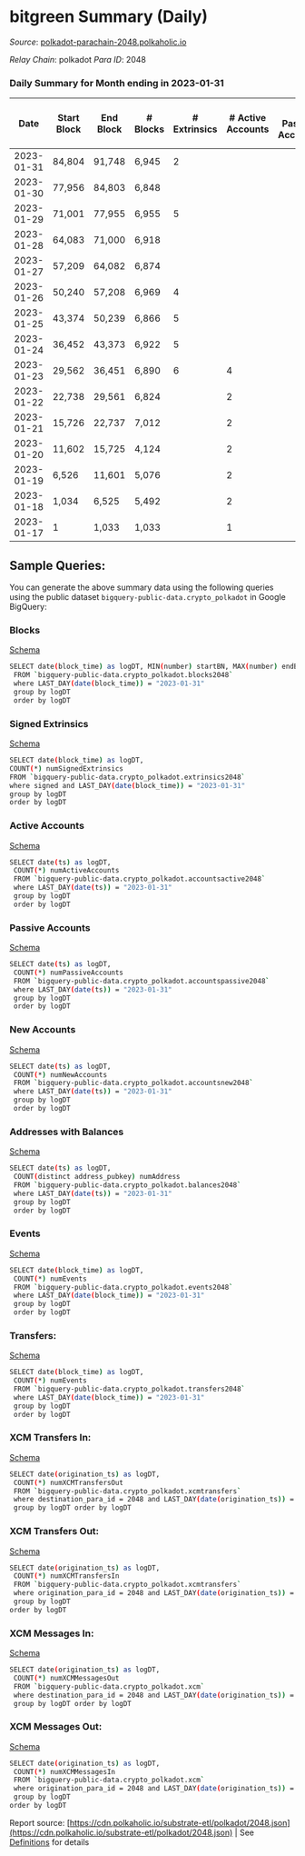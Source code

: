 # bitgreen Summary (Daily)

_Source_: [polkadot-parachain-2048.polkaholic.io](https://polkadot-parachain-2048.polkaholic.io)

*Relay Chain*: polkadot
*Para ID*: 2048



### Daily Summary for Month ending in 2023-01-31


| Date    | Start Block | End Block | # Blocks | # Extrinsics | # Active Accounts | # Passive Accounts | # New Accounts | # Addresses | # Events  | # Transfers ($USD) | # XCM Transfers In ($USD) | # XCM Transfers Out ($USD) | # XCM In | # XCM Out | Issues |
|---------|-------------|-----------|----------|--------------|-------------------|--------------------|----------------|-------------|-----------|--------------------|---------------------------|----------------------------|----------|-----------|--------|
| 2023-01-31 | 84,804 | 91,748 | 6,945 | 2 |  |  | 1 | 179 | 27,800 | 1  |   |   |  |  |  |
| 2023-01-30 | 77,956 | 84,803 | 6,848 |  |  |  |  | 178 | 27,396 |   |   |   |  |  |  |
| 2023-01-29 | 71,001 | 77,955 | 6,955 | 5 |  |  | 1 | 178 | 27,862 | 1  |   |   |  |  |  |
| 2023-01-28 | 64,083 | 71,000 | 6,918 |  |  |  |  | 177 | 27,676 |   |   |   |  |  |  |
| 2023-01-27 | 57,209 | 64,082 | 6,874 |  |  |  |  | 177 | 27,500 |   |   |   |  |  |  |
| 2023-01-26 | 50,240 | 57,208 | 6,969 | 4 |  |  | 150 | 177 | 28,508 | 150  |   |   |  |  |  |
| 2023-01-25 | 43,374 | 50,239 | 6,866 | 5 |  |  | 3 | 27 | 27,511 | 3  |   |   |  |  |  |
| 2023-01-24 | 36,452 | 43,373 | 6,922 | 5 |  |  | 20 | 24 | 27,807 | 20  |   |   |  |  |  |
| 2023-01-23 | 29,562 | 36,451 | 6,890 | 6 | 4 |  | 3 | 4 | 20,056 | 1  |   |   |  |  |  |
| 2023-01-22 | 22,738 | 29,561 | 6,824 |  | 2 |  |  | 1 | 13,652 |   |   |   |  |  |  |
| 2023-01-21 | 15,726 | 22,737 | 7,012 |  | 2 |  |  | 1 | 14,028 |   |   |   |  |  |  |
| 2023-01-20 | 11,602 | 15,725 | 4,124 |  | 2 |  |  | 1 | 8,250 |   |   |   |  |  |  |
| 2023-01-19 | 6,526 | 11,601 | 5,076 |  | 2 |  |  | 1 | 10,155 |   |   |   |  |  |  |
| 2023-01-18 | 1,034 | 6,525 | 5,492 |  | 2 |  |  | 1 | 10,987 |   |   |   |  |  |  |
| 2023-01-17 | 1 | 1,033 | 1,033 |  | 1 |  | 1 | 1 | 2,066 |   |   |   |  |  |  |

## Sample Queries:
You can generate the above summary data using the following queries using the public dataset `bigquery-public-data.crypto_polkadot` in Google BigQuery:


### Blocks 

[Schema](https://github.com/colorfulnotion/substrate-etl/blob/main/schema/blocks.json)

```bash
SELECT date(block_time) as logDT, MIN(number) startBN, MAX(number) endBN, COUNT(*) numBlocks 
 FROM `bigquery-public-data.crypto_polkadot.blocks2048`  
 where LAST_DAY(date(block_time)) = "2023-01-31" 
 group by logDT 
 order by logDT
```

### Signed Extrinsics 

[Schema](https://github.com/colorfulnotion/substrate-etl/blob/main/schema/extrinsics.json)

```bash
SELECT date(block_time) as logDT, 
COUNT(*) numSignedExtrinsics 
FROM `bigquery-public-data.crypto_polkadot.extrinsics2048`  
where signed and LAST_DAY(date(block_time)) = "2023-01-31" 
group by logDT 
order by logDT
```

### Active Accounts 

[Schema](https://github.com/colorfulnotion/substrate-etl/blob/main/schema/accountsactive.json)

```bash
SELECT date(ts) as logDT, 
 COUNT(*) numActiveAccounts 
 FROM `bigquery-public-data.crypto_polkadot.accountsactive2048` 
 where LAST_DAY(date(ts)) = "2023-01-31" 
 group by logDT 
 order by logDT
```

### Passive Accounts 

[Schema](https://github.com/colorfulnotion/substrate-etl/blob/main/schema/accountspassive.json)

```bash
SELECT date(ts) as logDT, 
 COUNT(*) numPassiveAccounts 
 FROM `bigquery-public-data.crypto_polkadot.accountspassive2048` 
 where LAST_DAY(date(ts)) = "2023-01-31" 
 group by logDT 
 order by logDT
```

### New Accounts 

[Schema](https://github.com/colorfulnotion/substrate-etl/blob/main/schema/accountsnew.json)

```bash
SELECT date(ts) as logDT, 
 COUNT(*) numNewAccounts 
 FROM `bigquery-public-data.crypto_polkadot.accountsnew2048` 
 where LAST_DAY(date(ts)) = "2023-01-31" 
 group by logDT
 order by logDT
```

### Addresses with Balances 

[Schema](https://github.com/colorfulnotion/substrate-etl/blob/main/schema/balances.json)

```bash
SELECT date(ts) as logDT,
 COUNT(distinct address_pubkey) numAddress 
 FROM `bigquery-public-data.crypto_polkadot.balances2048` 
 where LAST_DAY(date(ts)) = "2023-01-31" 
 group by logDT 
 order by logDT
```

### Events 

[Schema](https://github.com/colorfulnotion/substrate-etl/blob/main/schema/events.json)

```bash
SELECT date(block_time) as logDT, 
 COUNT(*) numEvents 
 FROM `bigquery-public-data.crypto_polkadot.events2048` 
 where LAST_DAY(date(block_time)) = "2023-01-31" 
 group by logDT 
 order by logDT
```

### Transfers:

[Schema](https://github.com/colorfulnotion/substrate-etl/blob/main/schema/transfers.json)

```bash
SELECT date(block_time) as logDT, 
 COUNT(*) numEvents 
 FROM `bigquery-public-data.crypto_polkadot.transfers2048` 
 where LAST_DAY(date(block_time)) = "2023-01-31" 
 group by logDT 
 order by logDT
```

### XCM Transfers In: 

[Schema](https://github.com/colorfulnotion/substrate-etl/blob/main/schema/xcmtransfers.json)

```bash
SELECT date(origination_ts) as logDT, 
 COUNT(*) numXCMTransfersOut 
 FROM `bigquery-public-data.crypto_polkadot.xcmtransfers` 
 where destination_para_id = 2048 and LAST_DAY(date(origination_ts)) = "2023-01-31" 
 group by logDT order by logDT
```

### XCM Transfers Out: 

[Schema](https://github.com/colorfulnotion/substrate-etl/blob/main/schema/xcmtransfers.json)

```bash
SELECT date(origination_ts) as logDT, 
 COUNT(*) numXCMTransfersIn 
 FROM `bigquery-public-data.crypto_polkadot.xcmtransfers` 
 where origination_para_id = 2048 and LAST_DAY(date(origination_ts)) = "2023-01-31" 
 group by logDT 
order by logDT
```

### XCM Messages In: 

[Schema](https://github.com/colorfulnotion/substrate-etl/blob/main/schema/xcm.json)

```bash
SELECT date(origination_ts) as logDT, 
 COUNT(*) numXCMMessagesOut 
 FROM `bigquery-public-data.crypto_polkadot.xcm` 
 where destination_para_id = 2048 and LAST_DAY(date(origination_ts)) = "2023-01-31" 
 group by logDT order by logDT
```

### XCM Messages Out: 

[Schema](https://github.com/colorfulnotion/substrate-etl/blob/main/schema/xcm.json)

```bash
SELECT date(origination_ts) as logDT, 
 COUNT(*) numXCMMessagesIn 
 FROM `bigquery-public-data.crypto_polkadot.xcm` 
 where origination_para_id = 2048 and LAST_DAY(date(origination_ts)) = "2023-01-31" 
 group by logDT 
order by logDT
```


Report source: [https://cdn.polkaholic.io/substrate-etl/polkadot/2048.json](https://cdn.polkaholic.io/substrate-etl/polkadot/2048.json) | See [Definitions](/DEFINITIONS.md) for details
